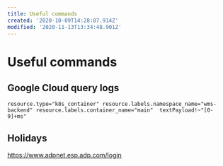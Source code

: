 ```yaml
---
title: Useful commands
created: '2020-10-09T14:28:07.914Z'
modified: '2020-11-13T13:34:48.901Z'
---
```


# Useful commands

## Google Cloud query logs

```
resource.type="k8s_container" resource.labels.namespace_name="wms-backend" resource.labels.container_name="main"  textPayload!~"[0-9]+ms"
```

## Holidays

https://www.adpnet.esp.adp.com/login
